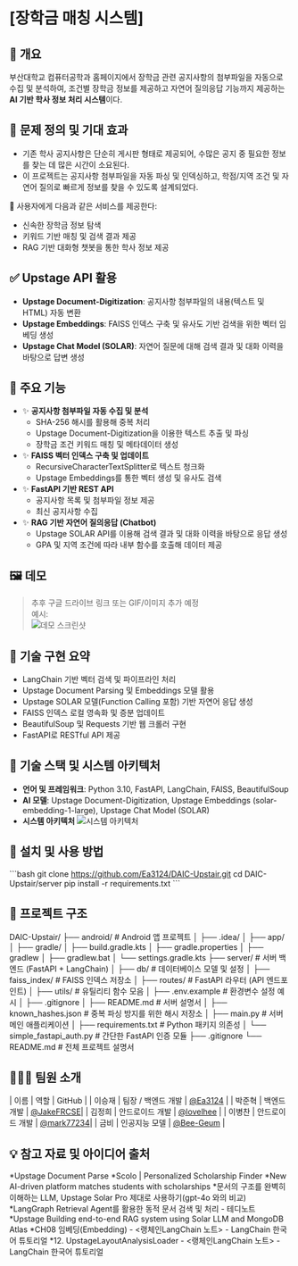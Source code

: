 # [장학금 매칭 시스템]

## 📌 개요
부산대학교 컴퓨터공학과 홈페이지에서 장학금 관련 공지사항의 첨부파일을 자동으로 수집 및 분석하여, 조건별 장학금 정보를 제공하고 자연어 질의응답 기능까지 제공하는 **AI 기반 학사 정보 처리 시스템**이다.

## 🎯 문제 정의 및 기대 효과
- 기존 학사 공지사항은 단순히 게시판 형태로 제공되어, 수많은 공지 중 필요한 정보를 찾는 데 많은 시간이 소요된다. 
- 이 프로젝트는 공지사항 첨부파일을 자동 파싱 및 인덱싱하고, 학점/지역 조건 및 자연어 질의로 빠르게 정보를 찾을 수 있도록 설계되었다.  
  
🌟 사용자에게 다음과 같은 서비스를 제공한다:
 - 신속한 장학금 정보 탐색
 - 키워드 기반 매칭 및 검색 결과 제공
 - RAG 기반 대화형 챗봇을 통한 학사 정보 제공

## ✅ Upstage API 활용
- **Upstage Document-Digitization**: 공지사항 첨부파일의 내용(텍스트 및 HTML) 자동 변환
- **Upstage Embeddings**: FAISS 인덱스 구축 및 유사도 기반 검색을 위한 벡터 임베딩 생성
- **Upstage Chat Model (SOLAR)**: 자연어 질문에 대해 검색 결과 및 대화 이력을 바탕으로 답변 생성

## 🚀 주요 기능
- ✨ **공지사항 첨부파일 자동 수집 및 분석**
  - SHA-256 해시를 활용해 중복 처리
  - Upstage Document-Digitization을 이용한 텍스트 추출 및 파싱
  - 장학금 조건 키워드 매칭 및 메타데이터 생성
- ✨ **FAISS 벡터 인덱스 구축 및 업데이트**
  - RecursiveCharacterTextSplitter로 텍스트 청크화
  - Upstage Embeddings를 통한 벡터 생성 및 유사도 검색
- ✨ **FastAPI 기반 REST API**
  - 공지사항 목록 및 첨부파일 정보 제공
  - 최신 공지사항 수집
- ✨ **RAG 기반 자연어 질의응답 (Chatbot)**
  - Upstage SOLAR API를 이용해 검색 결과 및 대화 이력을 바탕으로 응답 생성
  - GPA 및 지역 조건에 따라 내부 함수를 호출해 데이터 제공

## 🖼️ 데모
> 추후 구글 드라이브 링크 또는 GIF/이미지 추가 예정  
예시:  
![데모 스크린샷](./assets/demo.png)

## 🔬 기술 구현 요약
- LangChain 기반 벡터 검색 및 파이프라인 처리
- Upstage Document Parsing 및 Embeddings 모델 활용
- Upstage SOLAR 모델(Function Calling 포함) 기반 자연어 응답 생성
- FAISS 인덱스 로컬 영속화 및 증분 업데이트
- BeautifulSoup 및 Requests 기반 웹 크롤러 구현
- FastAPI로 RESTful API 제공

## 🧰 기술 스택 및 시스템 아키텍처
- **언어 및 프레임워크**: Python 3.10, FastAPI, LangChain, FAISS, BeautifulSoup
- **AI 모델**: Upstage Document-Digitization, Upstage Embeddings (solar-embedding-1-large), Upstage Chat Model (SOLAR)
- **시스템 아키텍처**
![시스템 아키텍처](./assets/system_architecture.png)

## 🔧 설치 및 사용 방법
\```bash
git clone https://github.com/Ea3124/DAIC-Upstair.git
cd DAIC-Upstair/server
pip install -r requirements.txt
\```

## 📁 프로젝트 구조
DAIC-Upstair/
├── android/                     # Android 앱 프로젝트
│   ├── .idea/
│   ├── app/
│   ├── gradle/
│   ├── build.gradle.kts
│   ├── gradle.properties
│   ├── gradlew
│   ├── gradlew.bat
│   └── settings.gradle.kts
├── server/                      # 서버 백엔드 (FastAPI + LangChain)
│   ├── db/                      # 데이터베이스 모델 및 설정
│   ├── faiss_index/             # FAISS 인덱스 저장소
│   ├── routes/                  # FastAPI 라우터 (API 엔드포인트)
│   ├── utils/                   # 유틸리티 함수 모음
│   ├── .env.example             # 환경변수 설정 예시
│   ├── .gitignore
│   ├── README.md                # 서버 설명서
│   ├── known_hashes.json        # 중복 파싱 방지를 위한 해시 저장소
│   ├── main.py                  # 서버 메인 애플리케이션
│   ├── requirements.txt         # Python 패키지 의존성
│   └── simple_fastapi_auth.py   # 간단한 FastAPI 인증 모듈
├── .gitignore
└── README.md                    # 전체 프로젝트 설명서


## 🧑‍🤝‍🧑 팀원 소개
| 이름   | 역할             | GitHub                                    |
| 이승재 | 팀장 / 백엔드 개발 | [@Ea3124](https://github.com/Ea3124)      |
| 박준혁 | 백엔드 개발       | [@JakeFRCSE](https://github.com/JakeFRCSE)|
| 김정희 | 안드로이드 개발    | [@lovelhee](https://github.com/lovelhee)  |
| 이병찬 | 안드로이드 개발    | [@mark77234](https://github.com/mark77234)|
| 금비   |  인공지능 모델    | [@Bee-Geum](https://github.com/Bee-Geum)  |

## 💡 참고 자료 및 아이디어 출처
*Upstage Document Parse
*Scolo | Personalized Scholarship Finder
*New AI-driven platform matches students with scholarships
*문서의 구조를 완벽히 이해하는 LLM, Upstage Solar Pro 제대로 사용하기(gpt-4o 와의 비교)
*LangGraph Retrieval Agent를 활용한 동적 문서 검색 및 처리 - 테디노트
*Upstage Building end-to-end RAG system using Solar LLM and MongoDB Atlas
*CH08 임베딩(Embedding) - <랭체인LangChain 노트> - LangChain 한국어 튜토리얼
*12. UpstageLayoutAnalysisLoader - <랭체인LangChain 노트> - LangChain 한국어 튜토리얼
